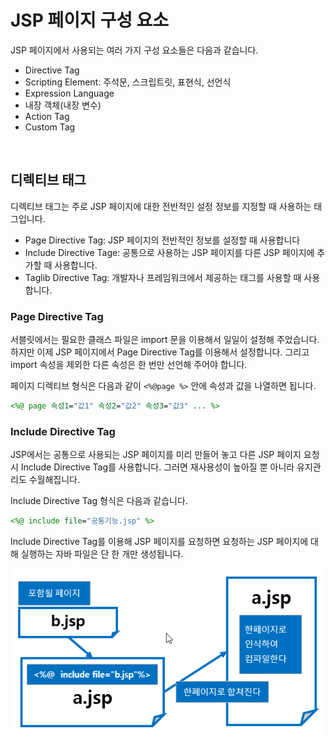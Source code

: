 # JSP 페이지 구성 요소

JSP 페이지에서 사용되는 여러 가지 구성 요소들은 다음과 같습니다.

- Directive Tag
- Scripting Element: 주석문, 스크립트릿, 표현식, 선언식
- Expression Language
- 내장 객체(내장 변수)
- Action Tag
- Custom Tag

&nbsp;

## 디렉티브 태그

디렉티브 태그는 주로 JSP 페이지에 대한 전반적인 설정 정보를 지정할 때 사용하는 태그입니다.

- Page Directive Tag: JSP 페이지의 전반적인 정보를 설정할 때 사용합니다
- Include Directive Tage: 공통으로 사용하는 JSP 페이지를 다른 JSP 페이지에 추가할 때 사용합니다.
- Taglib Directive Tag: 개발자나 프레임워크에서 제공하는 태그를 사용할 때 사용합니다.

### Page Directive Tag

서블릿에서는 필요한 클래스 파일은 import 문을 이용해서 일일이 설정해 주었습니다. 하지만 이제 JSP 페이지에서 Page Directive Tag를 이용해서 설정합니다. 그리고 import 속성을 제외한 다른 속성은 한 번만 선언해 주어야 합니다.

페이지 디렉티브 형식은 다음과 같이 ```<%@page %>``` 안에 속성과 값을 나열하면 됩니다.

```jsp
<%@ page 속성1="값1" 속성2="값2" 속성3="값3" ... %>
```

### Include Directive Tag

JSP에서는 공통으로 사용되는 JSP 페이지를 미리 만들어 놓고 다른 JSP 페이지 요청 시 Include Directive Tag를 사용합니다. 그러면 재사용성이 높아질 뿐 아니라 유지관리도 수월해집니다.

Include Directive Tag 형식은 다음과 같습니다.

```jsp
<%@ include file="공통기능.jsp" %>
```

Include Directive Tag를 이용해 JSP 페이지를 요청하면 요청하는 JSP 페이지에 대해 실행하는 자바 파일은 단 한 개만 생성됩니다.

<img src="../images/jsp-include-tag.png" alt="jsp-include" width="500" style="margin-left: auto; margin-right: auto; display: block;"/>

&nbsp;
